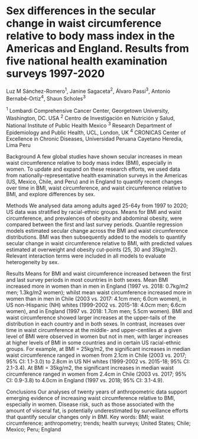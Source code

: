 # Sex differences in the secular change in waist circumference relative to body mass index in the Americas and England. Results from five national health examination surveys 1997-2020

Luz M Sánchez-Romero<sup>1</sup>, Janine Sagaceta<sup>2</sup>, Álvaro Passi<sup>3</sup>, Antonio Bernabé-Ortiz<sup>4</sup>, Shaun Scholes<sup>3</sup>

<sup>1</sup> Lombardi Comprehensive Cancer Center, Georgetown University, Washington, DC. USA
<sup>2</sup> Centro de Investigación en Nutrición y Salud, National Institute of Public Health Mexico 
<sup>3</sup> Research Department of Epidemiology and Public Health, UCL, London, UK
<sup>4</sup> CRONICAS Center of Excellence in Chronic Diseases, Universidad Peruana Cayetano Heredia, Lima Peru


Background
A few global studies have shown secular increases in mean waist circumference relative to body mass index (BMI), especially in women. To update and expand on these research efforts, we used data from nationally-representative health examination surveys in the Americas (US, Mexico, Chile, and Peru) and in England to quantify recent changes over time in BMI, waist circumference, and waist circumference relative to BMI, and explore differences by sex. 

Methods
We analysed data among adults aged 25-64y from 1997 to 2020; US data was stratified by racial-ethnic groups. Means for BMI and waist circumference, and prevalences of obesity and abdominal obesity, were compared between the first and last survey periods. Quantile regression models estimated secular change across the BMI and waist circumference distributions. BMI was then subsequently added to the models to quantify secular change in waist circumference relative to BMI, with predicted values estimated at overweight and obesity cut-points (25, 30 and 35kg/m2). Relevant interaction terms were included in all models to evaluate heterogeneity by sex. 

Results
Means for BMI and waist circumference increased between the first and last survey periods in most countries in both sexes. Mean BMI increased more in women than in men in England (1997 vs. 2018: 0.7kg/m2 men; 1.3kg/m2 women); whilst mean waist circumference increased more in women than in men in Chile (2003 vs. 2017: 4.1cm men; 6.0cm women), in US non-Hispanic (NH) whites (1999-2002 vs. 2015-18: 4.0cm men; 6.6cm women), and in England (1997 vs. 2018: 1.7cm men; 5.5cm women).
BMI and waist circumference showed larger increases at the upper-tails of the distribution in each country and in both sexes. In contrast, increases over time in waist circumference at the middle- and upper-centiles at a given level of BMI were observed in women but not in men, with larger increases at higher levels of BMI in some countries and in certain US racial-ethnic groups. For example, at BMI = 25kg/m2, the significant increases in median waist circumference ranged in women from 2.1cm in Chile (2003 vs. 2017; 95% CI: 1.1-3.0) to 2.8cm in US NH whites (1999-2002 vs. 2015-18; 95% CI: 2.1-3.4). At BMI = 35kg/m2, the significant increases in median waist circumference ranged in women from 2.4cm in Chile (2003 vs. 2017; 95% CI: 0.9-3.8) to 4.0cm in England (1997 vs. 2018; 95% CI: 3.1-4.9).  

Conclusions
Our analyses of twenty years of anthropometric data support emerging evidence of increasing waist circumference relative to BMI, especially in women. Disease risk, such as those associated with the amount of visceral fat, is potentially underestimated by surveillance efforts that quantify secular changes only in BMI. 
Key words: BMI; waist circumference; anthropometry; trends; health surveys; United States; Chile; Mexico; Peru; England

